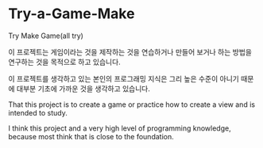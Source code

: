 Try-a-Game-Make
===============

Try Make Game(all try)

 이 프로젝트는 게임이라는 것을 제작하는 것을 연습하거나 
 만들어 보거나 하는 방법을 연구하는 것을 목적으로 하고 있습니다.
 
 이 프로젝트를 생각하고 있는 본인의 프로그래밍 지식은 그리 높은 수준이 아니기 때문에 
 대부분 기초에 가까운 것을 생각하고 있습니다.
 
 That this project is to create a game or practice how to create a view and is intended to study.

I think this project and a very high level of programming knowledge, because most think that is close to the foundation.